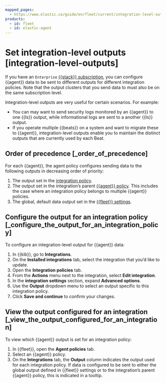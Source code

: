 ```yaml
---
mapped_pages:
  - https://www.elastic.co/guide/en/fleet/current/integration-level-outputs.html
products:
  - id: fleet
  - id: elastic-agent
---
```


# Set integration-level outputs [integration-level-outputs]

If you have an `Enterprise` [{{stack}} subscription](https://www.elastic.co/subscriptions), you can configure {{agent}} data to be sent to different outputs for different integration policies. Note that the output clusters that you send data to must also be on the same subscription level.

Integration-level outputs are very useful for certain scenarios. For example:

* You can may want to send security logs monitored by an {{agent}} to one {{ls}} output, while informational logs are sent to a another {{ls}} output.
* If you operate multiple {{beats}} on a system and want to migrate these to {{agent}}, integration-level outputs enable you to maintain the distinct outputs that are currently used by each Beat.


## Order of precedence [_order_of_precedence]

For each {{agent}}, the agent policy configures sending data to the following outputs in decreasing order of priority:

1. The output set in the [integration policy](/reference/fleet/add-integration-to-policy.md).
2. The output set in the integration’s parent [{{agent}} policy](/reference/fleet/agent-policy.md). This includes the case where an integration policy belongs to multiple {{agent}} policies.
3. The global, default data output set in the [{{fleet}} settings](/reference/fleet/fleet-settings.md).


## Configure the output for an integration policy [_configure_the_output_for_an_integration_policy]

To configure an integration-level output for {{agent}} data:

1. In {{kib}}, go to **Integrations**.
2. On the **Installed integrations** tab, select the integration that you’d like to update.
3. Open the **Integration policies** tab.
4. From the **Actions** menu next to the integration, select **Edit integration**.
5. In the **integration settings** section, expand **Advanced options**.
6. Use the **Output** dropdown menu to select an output specific to this integration policy.
7. Click **Save and continue** to confirm your changes.


## View the output configured for an integration [_view_the_output_configured_for_an_integration]

To view which {{agent}} output is set for an integration policy:

1. In {{fleet}}, open the **Agent policies** tab.
2. Select an {{agent}} policy.
3. On the **Integrations** tab, the **Output** column indicates the output used for each integration policy. If data is configured to be sent to either the global output defined in {{fleet}} settings or to the integration’s parent {{agent}} policy, this is indicated in a tooltip.
